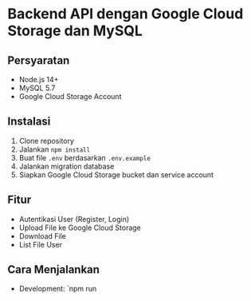 # Backend API dengan Google Cloud Storage dan MySQL

## Persyaratan
- Node.js 14+
- MySQL 5.7
- Google Cloud Storage Account

## Instalasi
1. Clone repository
2. Jalankan `npm install`
3. Buat file `.env` berdasarkan `.env.example`
4. Jalankan migration database
5. Siapkan Google Cloud Storage bucket dan service account

## Fitur
- Autentikasi User (Register, Login)
- Upload File ke Google Cloud Storage
- Download File
- List File User

## Cara Menjalankan
- Development: `npm run
